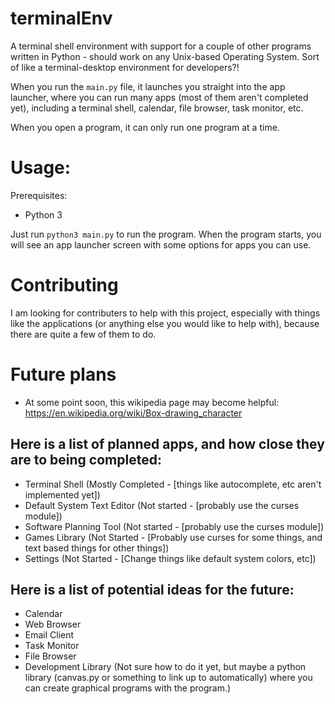 # terminalEnv
A terminal shell environment with support for a couple of other programs written in Python - should work on any Unix-based Operating System. Sort of like a terminal-desktop environment for developers?!

When you run the `main.py` file, it launches you straight into the app launcher, where you can run many apps (most of them aren't completed yet), including a terminal shell, calendar, file browser, task monitor, etc.

When you open a program, it can only run one program at a time.

# Usage:
Prerequisites:
* Python 3

Just run `python3 main.py` to run the program. When the program starts, you will see an app launcher screen with some options for apps you can use.

# Contributing
I am looking for contributers to help with this project, especially with things like the applications (or anything else you would like to help with), because there are quite a few of them to do.

# Future plans

* At some point soon, this wikipedia page may become helpful: https://en.wikipedia.org/wiki/Box-drawing_character

## Here is a list of planned apps, and how close they are to being completed:
* Terminal Shell (Mostly Completed - [things like autocomplete, etc aren't implemented yet])
* Default System Text Editor (Not started - [probably use the curses module])
* Software Planning Tool (Not started - [probably use the curses module])
* Games Library (Not Started - [Probably use curses for some things, and text based things for other things])
* Settings (Not Started - [Change things like default system colors, etc])

## Here is a list of potential ideas for the future:
* Calendar
* Web Browser
* Email Client
* Task Monitor
* File Browser
* Development Library (Not sure how to do it yet, but maybe a python library (canvas.py or something to link up to automatically) where you can create graphical programs with the program.)